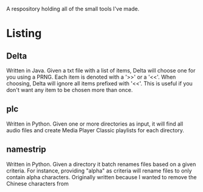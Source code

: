 A respository holding all of the small tools I've made.

Listing
=========

Delta
-------
Written in Java. Given a txt file with a list of items, Delta will choose one for you using a PRNG. Each item is denoted with a '>>' or a '<<'. When choosing, Delta will ignore all items prefixed with '<<'. This is useful if you don't want any item to be chosen more than once.


plc
---
Written in Python. Given one or more directories as input, it will find all audio files and create Media Player Classic playlists for each directory.

namestrip
---------
Written in Python. Given a directory it batch renames files based on a given criteria. For instance, providing "alpha" as criteria will rename files to only contain alpha characters.
Originally written because I wanted to remove the Chinese characters from 